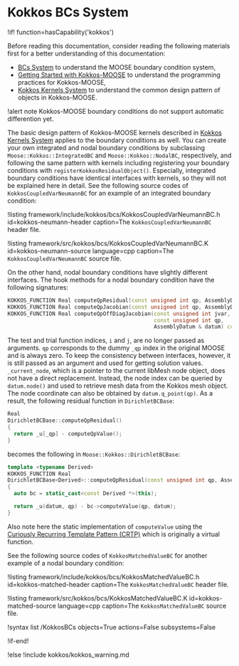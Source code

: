 # Kokkos BCs System

!if! function=hasCapability('kokkos')

Before reading this documentation, consider reading the following materials first for a better understanding of this documentation:

- [BCs System](syntax/BCs/index.md) to understand the MOOSE boundary condition system,
- [Getting Started with Kokkos-MOOSE](syntax/Kokkos/index.md) to understand the programming practices for Kokkos-MOOSE,
- [Kokkos Kernels System](syntax/KokkosKernels/index.md) to understand the common design pattern of objects in Kokkos-MOOSE.

!alert note
Kokkos-MOOSE boundary conditions do not support automatic differention yet.

The basic design pattern of Kokkos-MOOSE kernels described in [Kokkos Kernels System](syntax/Kokkos/index.md) applies to the boundary conditions as well.
You can create your own integrated and nodal boundary conditions by subclassing `Moose::Kokkos::IntegratedBC` and `Moose::Kokkos::NodalBC`, respectively, and following the same pattern with kernels including registering your boundary conditions with `registerKokkosResidualObject()`.
Especially, integrated boundary conditions have identical interfaces with kernels, so they will not be explained here in detail.
See the following source codes of `KokkosCoupledVarNeumannBC` for an example of an integrated boundary condition:

!listing framework/include/kokkos/bcs/KokkosCoupledVarNeumannBC.h id=kokkos-neumann-header
         caption=The `KokkosCoupledVarNeumannBC` header file.

!listing framework/src/kokkos/bcs/KokkosCoupledVarNeumannBC.K id=kokkos-neumann-source language=cpp
         caption=The `KokkosCoupledVarNeumannBC` source file.

On the other hand, nodal boundary conditions have slightly different interfaces.
The hook methods for a nodal boundary condition have the following signatures:

```cpp
KOKKOS_FUNCTION Real computeQpResidual(const unsigned int qp, AssemblyDatum & datum) const;
KOKKOS_FUNCTION Real computeQpJacobian(const unsigned int qp, AssemblyDatum & datum) const;
KOKKOS_FUNCTION Real computeQpOffDiagJacobian(const unsigned int jvar,
                                              const unsigned int qp,
                                              AssemblyDatum & datum) const;
```

The test and trial function indices, `i` and `j`, are no longer passed as arguments.
`qp` corresponds to the dummy `_qp` index in the original MOOSE and is always zero.
To keep the consistency between interfaces, however, it is still passed as an argument and used for getting solution values.
`_current_node`, which is a pointer to the current libMesh node object, does not have a direct replacement.
Instead, the node index can be queried by `datum.node()` and used to retrieve mesh data from the Kokkos mesh object.
The node coordinate can also be obtained by `datum.q_point(qp)`.
As a result, the following residual function in `DirichletBCBase`:

```cpp
Real
DirichletBCBase::computeQpResidual()
{
  return _u[_qp] - computeQpValue();
}
```

becomes the following in `Moose::Kokkos::DirichletBCBase`:

```cpp
template <typename Derived>
KOKKOS_FUNCTION Real
DirichletBCBase<Derived>::computeQpResidual(const unsigned int qp, AssemblyDatum & datum) const
{
  auto bc = static_cast<const Derived *>(this);

  return _u(datum, qp) - bc->computeValue(qp, datum);
}
```

Also note here the static implementation of `computeValue` using the [Curiously Recurring Template Pattern (CRTP)](syntax/Kokkos/index.md#kokkos_crtp) which is originally a virtual function.

See the following source codes of `KokkosMatchedValueBC` for another example of a nodal boundary condition:

!listing framework/include/kokkos/bcs/KokkosMatchedValueBC.h id=kokkos-matched-header
         caption=The `KokkosMatchedValueBC` header file.

!listing framework/src/kokkos/bcs/KokkosMatchedValueBC.K id=kokkos-matched-source language=cpp
         caption=The `KokkosMatchedValueBC` source file.

!syntax list /KokkosBCs objects=True actions=False subsystems=False

!if-end!

!else
!include kokkos/kokkos_warning.md
